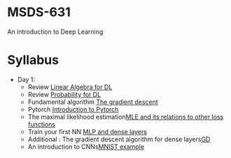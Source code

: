 # MSDS-631
An introduction to Deep Learning



# Syllabus

* Day 1:
  * Review [Linear Algebra for DL](https://github.com/USFCA-MSDS/MSDS-631/blob/main/Linear_algebra_for_DL.ipynb)
  * Review [Probability for DL](https://github.com/USFCA-MSDS/MSDS-631/blob/main/Introduction_to_Probability_in_Python.ipynb)
  * Fundamental algorithm [The gradient descent](https://github.com/USFCA-MSDS/MSDS-631/blob/main/the_gradient_descent_algorithm.ipynb)
  * Pytorch [Introduction to Pytorch](https://github.com/USFCA-MSDS/MSDS-631/blob/main/Introduction_to_pytorch-.ipynb)
  * The maximal likelihood estimation[MLE and its relations to other loss functions](https://github.com/USFCA-MSDS/MSDS-631/blob/main/Maximum_likelihood_estimation%20(2).ipynb)
  * Train your first NN [MLP and dense layers](https://github.com/USFCA-MSDS/MSDS-631/blob/main/MLP_and_Dense_layer.ipynb)
  * Additional : The gradient descent algorithm for dense layers[GD](https://github.com/USFCA-MSDS/MSDS-631/blob/main/Introduction_to_gradient_decent_for_dense_layers_in_the_context_of_binary_classification%20(2).ipynb)
  * An introduction to CNNs[MNIST example](https://github.com/USFCA-MSDS/MSDS-631/blob/main/AlexNet.ipynb)

